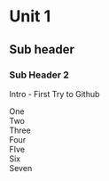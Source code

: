 # Unit 1
## Sub header
### Sub Header 2
Intro - First Try to Github

One  
Two  
Three   
Four    
FIve  
Six  
Seven  